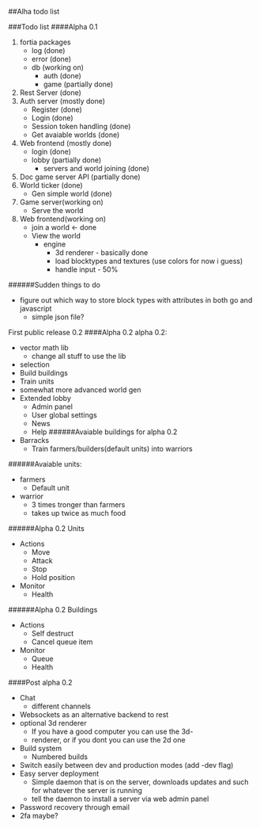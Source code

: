 ##Alha todo list

###Todo list
####Alpha 0.1
1. fortia packages
    - log (done)
    - error (done)
    - db (working on)
        + auth (done)
        + game (partially done)
2. Rest Server (done)
3. Auth server (mostly done)
    - Register (done)
    - Login (done)
    - Session token handling (done)
    - Get avaiable worlds (done)
4. Web frontend (mostly done)
    - login (done)
    - lobby (partially done)
        + servers and world joining (done)
5. Doc game server API (partially done)
6. World ticker (done)
    - Gen simple world (done)
7. Game server(working on)
    - Serve the world 
8. Web frontend(working on)
    - join a world <- done
    - View the world
        + engine
            * 3d renderer - basically done
            * load blocktypes and textures (use colors for now i guess)
            * handle input - 50%

######Sudden things to do
 - figure out which way to store block types with attributes in both go and javascript
     + simple json file?
    
First public release 0.2
####Alpha 0.2
alpha 0.2:
 - vector math lib 
     + change all stuff to use the lib
 - selection
 - Build buildings
 - Train units
 - somewhat more advanced world gen
 - Extended lobby
     + Admin panel
     + User global settings
     + News
     + Help
######Avaiable buildings for alpha 0.2
 - Barracks
    + Train farmers/builders(default units) into warriors

######Avaiable units:
 - farmers
     + Default unit
 - warrior
     + 3 times tronger than farmers
     + takes up twice as much food

######Alpha 0.2 Units
 - Actions
     + Move
     + Attack
     + Stop
     + Hold position
 - Monitor
     + Health

######Alpha 0.2 Buildings
 - Actions
     + Self destruct
     + Cancel queue item
 - Monitor
     + Queue
     + Health

####Post alpha 0.2
 - Chat
     + different channels
 - Websockets as an alternative backend to rest
 - optional 3d renderer
     + If you have a good computer you can use the 3d-
     + renderer, or if you dont you can use the 2d one
 - Build system
     + Numbered builds
 - Switch easily between dev and production modes (add -dev flag)
 - Easy server deployment
    - Simple daemon that is on the server, downloads updates and such for whatever the server is running
    - tell the daemon to install a server via web admin panel
 - Password recovery through email
 - 2fa maybe?